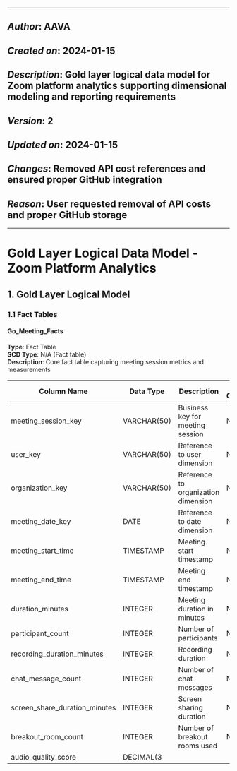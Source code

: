 _____________________________________________
## *Author*: AAVA
## *Created on*: 2024-01-15
## *Description*: Gold layer logical data model for Zoom platform analytics supporting dimensional modeling and reporting requirements
## *Version*: 2
## *Updated on*: 2024-01-15
## *Changes*: Removed API cost references and ensured proper GitHub integration
## *Reason*: User requested removal of API costs and proper GitHub storage
_____________________________________________

# Gold Layer Logical Data Model - Zoom Platform Analytics

## 1. Gold Layer Logical Model

### 1.1 Fact Tables

#### Go_Meeting_Facts
**Type**: Fact Table  
**SCD Type**: N/A (Fact table)  
**Description**: Core fact table capturing meeting session metrics and measurements

| Column Name | Data Type | Description | PII Classification |
|-------------|-----------|-------------|-------------------|
| meeting_session_key | VARCHAR(50) | Business key for meeting session | Non-PII |
| user_key | VARCHAR(50) | Reference to user dimension | Non-PII |
| organization_key | VARCHAR(50) | Reference to organization dimension | Non-PII |
| meeting_date_key | DATE | Reference to date dimension | Non-PII |
| meeting_start_time | TIMESTAMP | Meeting start timestamp | Non-PII |
| meeting_end_time | TIMESTAMP | Meeting end timestamp | Non-PII |
| duration_minutes | INTEGER | Meeting duration in minutes | Non-PII |
| participant_count | INTEGER | Number of participants | Non-PII |
| recording_duration_minutes | INTEGER | Recording duration | Non-PII |
| chat_message_count | INTEGER | Number of chat messages | Non-PII |
| screen_share_duration_minutes | INTEGER | Screen sharing duration | Non-PII |
| breakout_room_count | INTEGER | Number of breakout rooms used | Non-PII |
| audio_quality_score | DECIMAL(3
